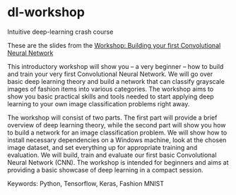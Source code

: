 # dl-workshop
Intuitive deep-learning crash course

These are the slides from the [Workshop: Building your first Convolutional Neural Network ](https://www.meetup.com/Deep-Learning-Ljubljana/events/256369808/) 

This introductory workshop will show you – a very beginner – how to build and train your very first Convolutional Neural Network. We will go over basic deep learning theory and build a network that can classify grayscale images of fashion items into various categories. The workshop aims to show you basic practical skills and tools needed to start applying deep learning to your own image classification problems right away.

The workshop will consist of two parts. The first part will provide a brief overview of deep learning theory, while the second part will show you how to build a network for an image classification problem. We will show how to install necessary dependencies on a Windows machine, look at the chosen image dataset, and set everything up for appropriate training and evaluation. We will build, train and evaluate our first basic Convolutional Neural Network (CNN). The workshop is intended for beginners and aims at providing a basic showcase of deep learning in a compact session.

Keywords: Python, Tensorflow, Keras, Fashion MNIST
